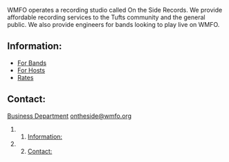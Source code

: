 WMFO operates a recording studio called On the Side Records. We provide affordable recording services to the Tufts community and the general public. We also provide engineers for bands looking to play live on WMFO.

Information:
------------

-   [For Bands](https://wiki.wmfo.org/For_Bands/For_Bands "For_Bands/For_Bands")
-   [For Hosts](https://wiki.wmfo.org/For_Bands/For_Hosts "For_Bands/For_Hosts")
-   [Rates](https://wiki.wmfo.org/For_Bands/Rates "For_Bands/Rates")

Contact:
--------

[Business Department](https://wiki.wmfo.org/Executive_Board/GM's_Office/Business_Dept. "Business Dept.")
 [ontheside@wmfo.org](mailto:ontheside@wmfo.org "mailto:ontheside@wmfo.org")

1.  1. [Information:](#Information:)
2.  2. [Contact:](#Contact:)

